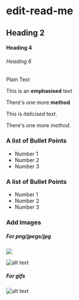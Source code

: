 # edit-read-me
## Heading 2

#### Heading 4

###### Heading 6

Plain Text

This is an **emphasised** text

There's one more __method__

This is _italicised_ text.

There's one more *method*.

### A list of Bullet Points
* Number 1
* Number 2
* Number 3

### A list of Bullet Points
- Number 1
- Number 2
- Number 3

### Add Images

##### For png/jpegs/jpg

<img src="https://imagenes.20minutos.es/files/image_640_360/uploads/imagenes/2023/09/07/nuevo-logotipo-de-android.jpeg">

![alt text](https://www.cnet.com/a/img/resize/efb6e9622f3de7b9b38d26099374125114e6a32e/hub/2023/09/05/d71be32e-75d3-4745-8c14-d6c0c38e14f5/screen-shot-2023-09-05-at-12-08-45-pm.png?auto=webp&fit=crop&height=675&width=1200)

##### For gifs
![alt text]([https://giphy.com/embed/BPJmthQ3YRwD6QqcVD](http://perezhilton.tumblr.com/post/104083504745/shia-labeoufs-art-show-collaborators-sort-of)](https://media.giphy.com/media/v1.Y2lkPTc5MGI3NjExMno4bXozcGxuZmxkbTh0ZHpqeXZyaHNnMGltZXBubWZocWF4cHMxMyZlcD12MV9pbnRlcm5hbF9naWZfYnlfaWQmY3Q9Zw/KOCT8iUWuXg6MSoytA/giphy.gif)https://media.giphy.com/media/v1.Y2lkPTc5MGI3NjExMno4bXozcGxuZmxkbTh0ZHpqeXZyaHNnMGltZXBubWZocWF4cHMxMyZlcD12MV9pbnRlcm5hbF9naWZfYnlfaWQmY3Q9Zw/KOCT8iUWuXg6MSoytA/giphy.gif)
